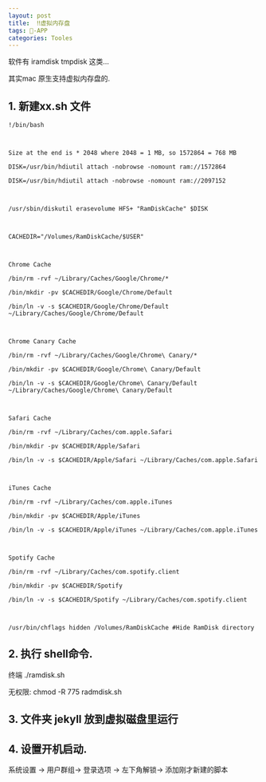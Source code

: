 ```yaml
---
layout: post
title:  ‼️虚拟内存盘
tags: -APP
categories: Tooles
---
```



软件有 iramdisk  tmpdisk 这类…

其实mac 原生支持虚拟内存盘的.






## 1. 新建xx.sh 文件

	!/bin/bash
	
	
	
	Size at the end is * 2048 where 2048 = 1 MB, so 1572864 = 768 MB
	
	DISK=/usr/bin/hdiutil attach -nobrowse -nomount ram://1572864
	
	DISK=/usr/bin/hdiutil attach -nobrowse -nomount ram://2097152
	
	
	
	/usr/sbin/diskutil erasevolume HFS+ "RamDiskCache" $DISK
	
	
	
	CACHEDIR="/Volumes/RamDiskCache/$USER"
	
	
	
	Chrome Cache
	
	/bin/rm -rvf ~/Library/Caches/Google/Chrome/*
	
	/bin/mkdir -pv $CACHEDIR/Google/Chrome/Default
	
	/bin/ln -v -s $CACHEDIR/Google/Chrome/Default ~/Library/Caches/Google/Chrome/Default
	
	
	
	Chrome Canary Cache
	
	/bin/rm -rvf ~/Library/Caches/Google/Chrome\ Canary/*
	
	/bin/mkdir -pv $CACHEDIR/Google/Chrome\ Canary/Default
	
	/bin/ln -v -s $CACHEDIR/Google/Chrome\ Canary/Default ~/Library/Caches/Google/Chrome\ Canary/Default
	
	
	
	Safari Cache
	
	/bin/rm -rvf ~/Library/Caches/com.apple.Safari
	
	/bin/mkdir -pv $CACHEDIR/Apple/Safari
	
	/bin/ln -v -s $CACHEDIR/Apple/Safari ~/Library/Caches/com.apple.Safari
	
	
	
	iTunes Cache
	
	/bin/rm -rvf ~/Library/Caches/com.apple.iTunes
	
	/bin/mkdir -pv $CACHEDIR/Apple/iTunes
	
	/bin/ln -v -s $CACHEDIR/Apple/iTunes ~/Library/Caches/com.apple.iTunes
	
	
	
	Spotify Cache
	
	/bin/rm -rvf ~/Library/Caches/com.spotify.client
	
	/bin/mkdir -pv $CACHEDIR/Spotify
	
	/bin/ln -v -s $CACHEDIR/Spotify ~/Library/Caches/com.spotify.client
	
	
	
	/usr/bin/chflags hidden /Volumes/RamDiskCache #Hide RamDisk directory



## 2. 执行 shell命令.
终端  ./ramdisk.sh

无权限:
chmod -R 775 radmdisk.sh


## 3. 文件夹 jekyll 放到虚拟磁盘里运行






## 4. 设置开机启动.
系统设置 → 用户群组→ 登录选项 → 左下角解锁→ 添加刚才新建的脚本



